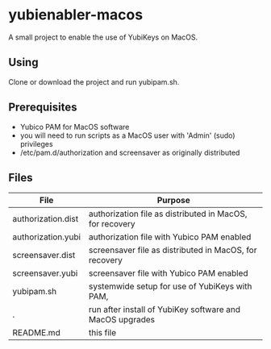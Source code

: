 # yubienabler-macos #
A small project to enable the use of YubiKeys on MacOS.

## Using ##
Clone or download the project and run yubipam.sh.

## Prerequisites ##
* Yubico PAM for MacOS software
* you will need to run scripts as a MacOS user with 'Admin' (sudo) privileges
* /etc/pam.d/authorization and screensaver as originally distributed
## Files ##

File | Purpose
---- | -------
authorization.dist| authorization file as distributed in MacOS, for recovery
authorization.yubi| authorization file with Yubico PAM enabled
screensaver.dist| screensaver file as distributed in MacOS, for recovery
screensaver.yubi| screensaver file with Yubico PAM enabled
yubipam.sh|systemwide setup for use of YubiKeys with PAM,
.|run after install of YubiKey software and MacOS upgrades
README.md|this file


